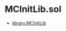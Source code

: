 # MCInitLib.sol

<!-- START_INDEX -->
- [library.MCInitLib](./library.MCInitLib.md)

<!-- END_INDEX -->
